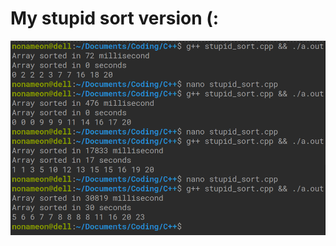 # My stupid sort version (:


![Screenshot](https://github.com/NoNameoN-A/Stupid-Sort/blob/main/stupid_sort.png)
